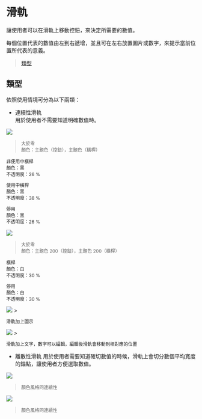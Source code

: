 # 滑軌

讓使用者可以在滑軌上移動控鈕，來決定所需要的數值。

每個位置代表的數值由左到右遞增，並且可在左右放置圖片或數字，來提示當前位置所代表的意義。

> [類型](#類型)

## 類型
依照使用情境可分為以下兩類：

* 連續性滑軌  
用於使用者不需要知道明確數值時。

![](http://material-design.storage.googleapis.com/publish/material_v_4/material_ext_publish/0Bx4BSt6jniD7QkJlRGNfTGEzQlE/components_sliders_continuous1.png)
> <p style="font-size: 12px">大於零<br>顏色：主題色（控鈕），主題色（橫桿）</p>
<p style="font-size: 12px">非使用中橫桿<br>顏色：黑<br>不透明度：26 %</p>
<p style="font-size: 12px">使用中橫桿<br>顏色：黑<br>不透明度：38 %</p>
<p style="font-size: 12px">停用<br>顏色：黑<br>不透明度：26 %</p>

![](http://material-design.storage.googleapis.com/publish/material_v_4/material_ext_publish/0Bx4BSt6jniD7R2s2OGFDcVRkZFE/components_sliders_continuous2.png)
> <p style="font-size: 12px">大於零<br>顏色：主題色 200（控鈕），主題色 200（橫桿）</p>
<p style="font-size: 12px">橫桿<br>顏色：白<br>不透明度：30 %</p>
<p style="font-size: 12px">停用<br>顏色：白<br>不透明度：30 %</p>

<img src="http://material-design.storage.googleapis.com/publish/material_v_4/material_ext_publish/0Bx4BSt6jniD7cG5vbFVudGNVRms/components_sliders_continuous4.png" style="max-width:50%"/>
> <p style="font-size: 12px">滑軌加上圖示
</p>

<img src="http://material-design.storage.googleapis.com/publish/material_v_4/material_ext_publish/0B_udO5B8pzrzUEprRVBiRjY3ZHc/components_sliders_continuous6.png" style="max-width:50%"/>
> <p style="font-size: 12px">滑軌加上文字，數字可以編輯，編輯後滑軌會移動到相對應的位置
</p>

* 離散性滑軌
用於使用者需要知道確切數值的時候，滑軌上會切分數個平均寬度的錨點，讓使用者方便選取數值。

![](http://material-design.storage.googleapis.com/publish/material_v_4/material_ext_publish/0Bx4BSt6jniD7dEtQQ2s4VUZxZG8/components_sliders_discrete1.png)
> <p style="font-size: 12px">顏色風格同連續性</p>

![](http://material-design.storage.googleapis.com/publish/material_v_4/material_ext_publish/0Bx4BSt6jniD7WnY0a3RrcEI0ZXc/components_sliders_discrete2.png)
> <p style="font-size: 12px">顏色風格同連續性</p>
